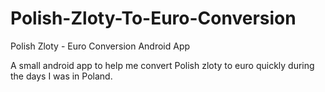 Polish-Zloty-To-Euro-Conversion
===============================

Polish Zloty - Euro Conversion Android App

A small android app to help me convert Polish zloty to euro quickly during the days I was in Poland.

